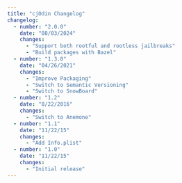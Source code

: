 ```yaml
---
title: "cjOdin Changelog"
changelog:
  - number: "2.0.0"
    date: "08/03/2024"
    changes:
      - "Support both rootful and rootless jailbreaks"
      - "Build packages with Bazel"
  - number: "1.3.0"
    date: "04/26/2021"
    changes:
      - "Improve Packaging"
      - "Switch to Semantic Versioning"
      - "Switch to SnowBoard"
  - number: "1.2"
    date: "8/22/2016"
    changes:
      - "Switch to Anemone"
  - number: "1.1"
    date: "11/22/15"
    changes:
      - "Add Info.plist"
  - number: "1.0"
    date: "11/22/15"
    changes:
      - "Initial release"
---
```


